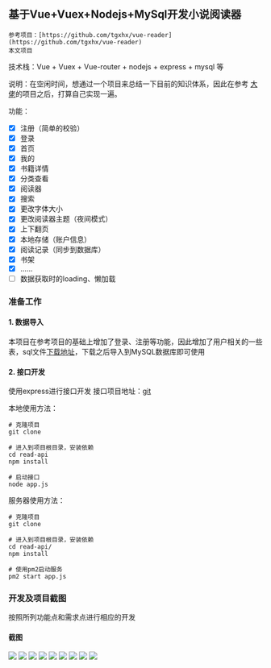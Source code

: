 ## 基于Vue+Vuex+Nodejs+MySql开发小说阅读器

    参考项目：[https://github.com/tgxhx/vue-reader](https://github.com/tgxhx/vue-reader)
    本文项目
    
技术栈：Vue + Vuex + Vue-router + nodejs + express + mysql 等

说明：在空闲时间，想通过一个项目来总结一下目前的知识体系，因此在参考 [大佬](https://github.com/tgxhx)的项目之后，打算自己实现一遍。

功能：
- [x] 注册（简单的校验）
- [x] 登录
- [x] 首页
- [x] 我的
- [x] 书籍详情
- [x] 分类查看
- [x] 阅读器
- [x] 搜索
- [x] 更改字体大小
- [x] 更改阅读器主题（夜间模式）
- [x] 上下翻页
- [x] 本地存储（账户信息）
- [x] 阅读记录（同步到数据库）
- [x] 书架
- [x] ......
- [ ] 数据获取时的loading、懒加载

### 准备工作
#### 1. 数据导入
本项目在参考项目的基础上增加了登录、注册等功能，因此增加了用户相关的一些表，sql文件[下载地址](https://note.youdao.com/)，下载之后导入到MySQL数据库即可使用


#### 2. 接口开发
使用express进行接口开发
接口项目地址：[git]()

本地使用方法：
```shell
# 克隆项目
git clone 

# 进入到项目根目录，安装依赖
cd read-api
npm install

# 启动接口
node app.js
```

服务器使用方法：
```shell
# 克隆项目
git clone

# 进入到项目根目录，安装依赖
cd read-api/
npm install

# 使用pm2启动服务
pm2 start app.js
```

### 开发及项目截图
按照所列功能点和需求点进行相应的开发
#### 截图
![](screenshots/7.png) ![](screenshots/6.png)
![](screenshots/1.png) ![](screenshots/2.png)
![](screenshots/3.png) ![](screenshots/4.png)
![](screenshots/5.png) ![](screenshots/8.png)
![](screenshots/9.png)
